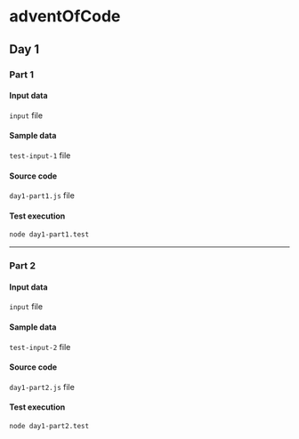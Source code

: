 
# adventOfCode

## Day 1
### Part 1
#### Input data
```input``` file

#### Sample data
```test-input-1``` file

#### Source code
```day1-part1.js```  file

#### Test execution
```bash
node day1-part1.test
```

----

### Part 2
#### Input data
```input``` file

#### Sample data
```test-input-2``` file

#### Source code
```day1-part2.js```  file

#### Test execution
```bash
node day1-part2.test
```